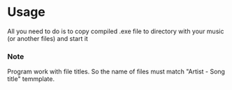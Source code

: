 # Usage
All you need to do is to copy compiled .exe file to directory with your music (or another files) and start it
### Note
Program work with file titles. So the name of files must match "Artist - Song title" temmplate.